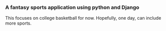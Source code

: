 ### A fantasy sports application using python and Django
This focuses on college basketball for now. Hopefully, one day, can include more sports.
